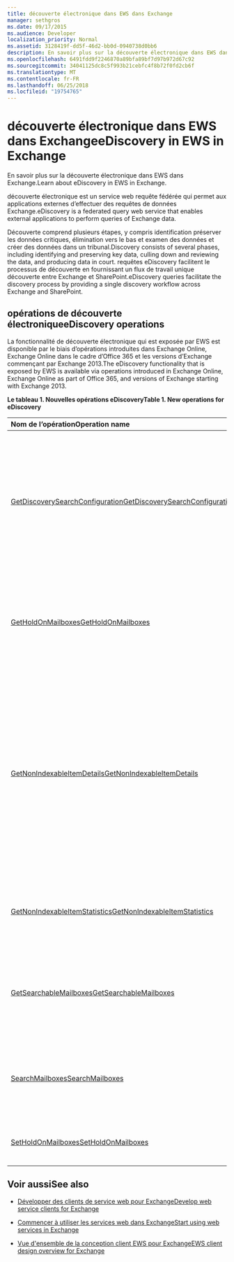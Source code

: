 ```yaml
---
title: découverte électronique dans EWS dans Exchange
manager: sethgros
ms.date: 09/17/2015
ms.audience: Developer
localization_priority: Normal
ms.assetid: 3128419f-dd5f-46d2-bb0d-0940738d0bb6
description: En savoir plus sur la découverte électronique dans EWS dans Exchange.
ms.openlocfilehash: 6491fdd9f2246870a89bfa89bf7d97b972d67c92
ms.sourcegitcommit: 34041125dc8c5f993b21cebfc4f8b72f0fd2cb6f
ms.translationtype: MT
ms.contentlocale: fr-FR
ms.lasthandoff: 06/25/2018
ms.locfileid: "19754765"
---
```

# <a name="ediscovery-in-ews-in-exchange"></a><span data-ttu-id="e466c-103">découverte électronique dans EWS dans Exchange</span><span class="sxs-lookup"><span data-stu-id="e466c-103">eDiscovery in EWS in Exchange</span></span>

<span data-ttu-id="e466c-104">En savoir plus sur la découverte électronique dans EWS dans Exchange.</span><span class="sxs-lookup"><span data-stu-id="e466c-104">Learn about eDiscovery in EWS in Exchange.</span></span>
  
<span data-ttu-id="e466c-105">découverte électronique est un service web requête fédérée qui permet aux applications externes d’effectuer des requêtes de données Exchange.</span><span class="sxs-lookup"><span data-stu-id="e466c-105">eDiscovery is a federated query web service that enables external applications to perform queries of Exchange data.</span></span>
  
<span data-ttu-id="e466c-106">Découverte comprend plusieurs étapes, y compris identification préserver les données critiques, élimination vers le bas et examen des données et créer des données dans un tribunal.</span><span class="sxs-lookup"><span data-stu-id="e466c-106">Discovery consists of several phases, including identifying and preserving key data, culling down and reviewing the data, and producing data in court.</span></span> <span data-ttu-id="e466c-107">requêtes eDiscovery facilitent le processus de découverte en fournissant un flux de travail unique découverte entre Exchange et SharePoint.</span><span class="sxs-lookup"><span data-stu-id="e466c-107">eDiscovery queries facilitate the discovery process by providing a single discovery workflow across Exchange and SharePoint.</span></span>
  
## <a name="ediscovery-operations"></a><span data-ttu-id="e466c-108">opérations de découverte électronique</span><span class="sxs-lookup"><span data-stu-id="e466c-108">eDiscovery operations</span></span>

<span data-ttu-id="e466c-109">La fonctionnalité de découverte électronique qui est exposée par EWS est disponible par le biais d’opérations introduites dans Exchange Online, Exchange Online dans le cadre d’Office 365 et les versions d’Exchange commençant par Exchange 2013.</span><span class="sxs-lookup"><span data-stu-id="e466c-109">The eDiscovery functionality that is exposed by EWS is available via operations introduced in Exchange Online, Exchange Online as part of Office 365, and versions of Exchange starting with Exchange 2013.</span></span> 
  
<span data-ttu-id="e466c-110">**Le tableau 1. Nouvelles opérations eDiscovery**</span><span class="sxs-lookup"><span data-stu-id="e466c-110">**Table 1. New operations for eDiscovery**</span></span>

|<span data-ttu-id="e466c-111">**Nom de l’opération**</span><span class="sxs-lookup"><span data-stu-id="e466c-111">**Operation name**</span></span>|<span data-ttu-id="e466c-112">**Description**</span><span class="sxs-lookup"><span data-stu-id="e466c-112">**Description**</span></span>|
|:-----|:-----|
|[<span data-ttu-id="e466c-113">GetDiscoverySearchConfiguration</span><span class="sxs-lookup"><span data-stu-id="e466c-113">GetDiscoverySearchConfiguration</span></span>](http://msdn.microsoft.com/library/8a54a6dc-110c-4972-a8bc-5ddb43c4b857%28Office.15%29.aspx) <br/> |<span data-ttu-id="e466c-114">Obtient les informations de configuration pour les archives permanentes, enregistrement des recherches de découverte et les boîtes aux lettres qui sont activées pour la recherche de découverte.</span><span class="sxs-lookup"><span data-stu-id="e466c-114">Gets configuration information for in-place holds, saved discovery searches, and the mailboxes that are enabled for discovery search.</span></span>  <br/> |
|[<span data-ttu-id="e466c-115">GetHoldOnMailboxes</span><span class="sxs-lookup"><span data-stu-id="e466c-115">GetHoldOnMailboxes</span></span>](http://msdn.microsoft.com/library/9157f329-80b4-4cd0-a158-378064966ae6%28Office.15%29.aspx) <br/> |<span data-ttu-id="e466c-116">Obtient l’état d’une suspension basée sur une requête, qui est définie à l’aide de l' [opération SetHoldOnMailboxes](http://msdn.microsoft.com/library/9015a0d8-3495-461b-aa79-797d23169585%28Office.15%29.aspx).</span><span class="sxs-lookup"><span data-stu-id="e466c-116">Gets the status of a query-based hold, which is set by using the [SetHoldOnMailboxes operation](http://msdn.microsoft.com/library/9015a0d8-3495-461b-aa79-797d23169585%28Office.15%29.aspx).</span></span>  <br/> |
|[<span data-ttu-id="e466c-117">GetNonIndexableItemDetails</span><span class="sxs-lookup"><span data-stu-id="e466c-117">GetNonIndexableItemDetails</span></span>](http://msdn.microsoft.com/library/9279c3ad-f7c8-4bbc-b0a7-2c78416cb39a%28Office.15%29.aspx) <br/> |<span data-ttu-id="e466c-118">Récupère le plus d’informations sur les éléments qui ne peuvent pas être indexés.</span><span class="sxs-lookup"><span data-stu-id="e466c-118">Retrieves details about items that cannot be indexed.</span></span> <span data-ttu-id="e466c-119">Cela inclut, mais n’est pas limité à l’identificateur d’élément, un code d’erreur, une description de l’erreur lors de la tentative d’index de l’élément et des informations supplémentaires sur le fichier.</span><span class="sxs-lookup"><span data-stu-id="e466c-119">This includes, but is not limited to, the item identifier, an error code, an error description, when an attempt was made to index the item, and additional information about the file.</span></span>  <br/> |
|[<span data-ttu-id="e466c-120">GetNonIndexableItemStatistics</span><span class="sxs-lookup"><span data-stu-id="e466c-120">GetNonIndexableItemStatistics</span></span>](http://msdn.microsoft.com/library/ed077877-9d98-4434-b8b6-a4a905e7f7a6%28Office.15%29.aspx) <br/> |<span data-ttu-id="e466c-121">Récupère le nombre d’éléments qui ne peuvent pas être indexés dans une boîte aux lettres.</span><span class="sxs-lookup"><span data-stu-id="e466c-121">Retrieves the count of items that cannot be indexed in a mailbox.</span></span>  <br/> |
|[<span data-ttu-id="e466c-122">GetSearchableMailboxes</span><span class="sxs-lookup"><span data-stu-id="e466c-122">GetSearchableMailboxes</span></span>](http://msdn.microsoft.com/library/47f8ff57-4835-4d2d-9136-44afb31a4cbe%28Office.15%29.aspx) <br/> |<span data-ttu-id="e466c-123">Obtient une liste des boîtes aux lettres que le client a l’autorisation de rechercher ou d’effectuer une découverte électronique sur.</span><span class="sxs-lookup"><span data-stu-id="e466c-123">Gets a list of mailboxes that the client has permission to search or perform eDiscovery on.</span></span>  <br/> |
|[<span data-ttu-id="e466c-124">SearchMailboxes</span><span class="sxs-lookup"><span data-stu-id="e466c-124">SearchMailboxes</span></span>](http://msdn.microsoft.com/library/8a67c1d8-d021-4e68-aa62-35f7d9c2edc7%28Office.15%29.aspx) <br/> |<span data-ttu-id="e466c-125">Recherche des éléments dans des boîtes aux lettres spécifiques qui correspondent à des mots clés de requête.</span><span class="sxs-lookup"><span data-stu-id="e466c-125">Searches for items in specific mailboxes that match query keywords.</span></span>  <br/> |
|[<span data-ttu-id="e466c-126">SetHoldOnMailboxes</span><span class="sxs-lookup"><span data-stu-id="e466c-126">SetHoldOnMailboxes</span></span>](http://msdn.microsoft.com/library/9015a0d8-3495-461b-aa79-797d23169585%28Office.15%29.aspx) <br/> |<span data-ttu-id="e466c-127">Ensembles de basée sur une requête en attente sur les éléments.</span><span class="sxs-lookup"><span data-stu-id="e466c-127">Sets a query-based hold on items.</span></span>  <br/> |
   
## <a name="see-also"></a><span data-ttu-id="e466c-128">Voir aussi</span><span class="sxs-lookup"><span data-stu-id="e466c-128">See also</span></span>

- [<span data-ttu-id="e466c-129">Développer des clients de service web pour Exchange</span><span class="sxs-lookup"><span data-stu-id="e466c-129">Develop web service clients for Exchange</span></span>](develop-web-service-clients-for-exchange.md)
    
- [<span data-ttu-id="e466c-130">Commencer à utiliser les services web dans Exchange</span><span class="sxs-lookup"><span data-stu-id="e466c-130">Start using web services in Exchange</span></span>](start-using-web-services-in-exchange.md)
    
- [<span data-ttu-id="e466c-131">Vue d'ensemble de la conception client EWS pour Exchange</span><span class="sxs-lookup"><span data-stu-id="e466c-131">EWS client design overview for Exchange</span></span>](ews-client-design-overview-for-exchange.md)
    

